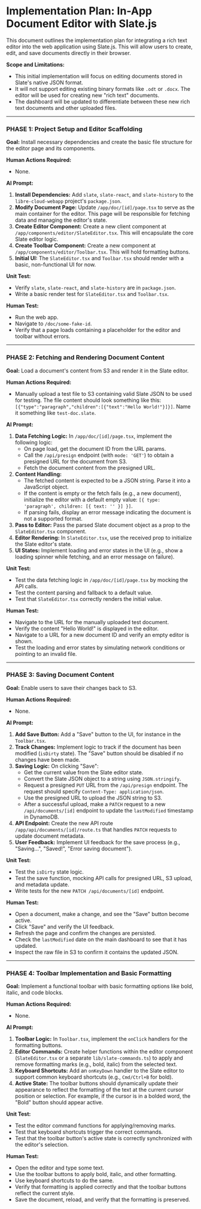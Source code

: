 # Implementation Plan: In-App Document Editor with Slate.js

This document outlines the implementation plan for integrating a rich text editor into the web application using Slate.js. This will allow users to create, edit, and save documents directly in their browser.

**Scope and Limitations:**
- This initial implementation will focus on editing documents stored in Slate's native JSON format.
- It will not support editing existing binary formats like `.odt` or `.docx`. The editor will be used for creating new "rich text" documents.
- The dashboard will be updated to differentiate between these new rich text documents and other uploaded files.

---

### PHASE 1: Project Setup and Editor Scaffolding

**Goal:** Install necessary dependencies and create the basic file structure for the editor page and its components.

**Human Actions Required:**
- None.

**AI Prompt:**
1.  **Install Dependencies:** Add `slate`, `slate-react`, and `slate-history` to the `libre-cloud-webapp` project's `package.json`.
2.  **Modify Document Page:** Update `/app/doc/[id]/page.tsx` to serve as the main container for the editor. This page will be responsible for fetching data and managing the editor's state.
3.  **Create Editor Component:** Create a new client component at `/app/components/editor/SlateEditor.tsx`. This will encapsulate the core Slate editor logic.
4.  **Create Toolbar Component:** Create a new component at `/app/components/editor/Toolbar.tsx`. This will hold formatting buttons.
5.  **Initial UI:** The `SlateEditor.tsx` and `Toolbar.tsx` should render with a basic, non-functional UI for now.

**Unit Test:**
- Verify `slate`, `slate-react`, and `slate-history` are in `package.json`.
- Write a basic render test for `SlateEditor.tsx` and `Toolbar.tsx`.

**Human Test:**
- Run the web app.
- Navigate to `/doc/some-fake-id`.
- Verify that a page loads containing a placeholder for the editor and toolbar without errors.

---

### PHASE 2: Fetching and Rendering Document Content

**Goal:** Load a document's content from S3 and render it in the Slate editor.

**Human Actions Required:**
- Manually upload a test file to S3 containing valid Slate JSON to be used for testing. The file content should look something like this: `[{"type":"paragraph","children":[{"text":"Hello World!"}]}]`. Name it something like `test-doc.slate`.

**AI Prompt:**
1.  **Data Fetching Logic:** In `/app/doc/[id]/page.tsx`, implement the following logic:
    - On page load, get the document ID from the URL params.
    - Call the `/api/presign` endpoint (with `mode: 'GET'`) to obtain a presigned URL for the document from S3.
    - Fetch the document content from the presigned URL.
2.  **Content Handling:**
    - The fetched content is expected to be a JSON string. Parse it into a JavaScript object.
    - If the content is empty or the fetch fails (e.g., a new document), initialize the editor with a default empty value: `[{ type: 'paragraph', children: [{ text: '' }] }]`.
    - If parsing fails, display an error message indicating the document is not a supported format.
3.  **Pass to Editor:** Pass the parsed Slate document object as a prop to the `SlateEditor.tsx` component.
4.  **Editor Rendering:** In `SlateEditor.tsx`, use the received prop to initialize the Slate editor's state.
5.  **UI States:** Implement loading and error states in the UI (e.g., show a loading spinner while fetching, and an error message on failure).

**Unit Test:**
- Test the data fetching logic in `/app/doc/[id]/page.tsx` by mocking the API calls.
- Test the content parsing and fallback to a default value.
- Test that `SlateEditor.tsx` correctly renders the initial value.

**Human Test:**
- Navigate to the URL for the manually uploaded test document.
- Verify the content "Hello World!" is displayed in the editor.
- Navigate to a URL for a new document ID and verify an empty editor is shown.
- Test the loading and error states by simulating network conditions or pointing to an invalid file.

---

### PHASE 3: Saving Document Content

**Goal:** Enable users to save their changes back to S3.

**Human Actions Required:**
- None.

**AI Prompt:**
1.  **Add Save Button:** Add a "Save" button to the UI, for instance in the `Toolbar.tsx`.
2.  **Track Changes:** Implement logic to track if the document has been modified (`isDirty` state). The "Save" button should be disabled if no changes have been made.
3.  **Saving Logic:** On clicking "Save":
    - Get the current value from the Slate editor state.
    - Convert the Slate JSON object to a string using `JSON.stringify`.
    - Request a presigned `PUT` URL from the `/api/presign` endpoint. The request should specify `Content-Type: application/json`.
    - Use the presigned URL to upload the JSON string to S3.
    - After a successful upload, make a `PATCH` request to a new `/api/documents/[id]` endpoint to update the `lastModified` timestamp in DynamoDB.
4.  **API Endpoint:** Create the new API route `/app/api/documents/[id]/route.ts` that handles `PATCH` requests to update document metadata.
5.  **User Feedback:** Implement UI feedback for the save process (e.g., "Saving...", "Saved!", "Error saving document").

**Unit Test:**
- Test the `isDirty` state logic.
- Test the save function, mocking API calls for presigned URL, S3 upload, and metadata update.
- Write tests for the new `PATCH /api/documents/[id]` endpoint.

**Human Test:**
- Open a document, make a change, and see the "Save" button become active.
- Click "Save" and verify the UI feedback.
- Refresh the page and confirm the changes are persisted.
- Check the `lastModified` date on the main dashboard to see that it has updated.
- Inspect the raw file in S3 to confirm it contains the updated JSON.

---

### PHASE 4: Toolbar Implementation and Basic Formatting

**Goal:** Implement a functional toolbar with basic formatting options like bold, italic, and code blocks.

**Human Actions Required:**
- None.

**AI Prompt:**
1.  **Toolbar Logic:** In `Toolbar.tsx`, implement the `onClick` handlers for the formatting buttons.
2.  **Editor Commands:** Create helper functions within the editor component (`SlateEditor.tsx` or a separate `lib/slate-commands.ts`) to apply and remove formatting marks (e.g., bold, italic) from the selected text.
3.  **Keyboard Shortcuts:** Add an `onKeyDown` handler to the Slate editor to support common keyboard shortcuts (e.g., `Cmd/Ctrl+B` for bold).
4.  **Active State:** The toolbar buttons should dynamically update their appearance to reflect the formatting of the text at the current cursor position or selection. For example, if the cursor is in a bolded word, the "Bold" button should appear active.

**Unit Test:**
- Test the editor command functions for applying/removing marks.
- Test that keyboard shortcuts trigger the correct commands.
- Test that the toolbar button's active state is correctly synchronized with the editor's selection.

**Human Test:**
- Open the editor and type some text.
- Use the toolbar buttons to apply bold, italic, and other formatting.
- Use keyboard shortcuts to do the same.
- Verify that formatting is applied correctly and that the toolbar buttons reflect the current style.
- Save the document, reload, and verify that the formatting is preserved. 